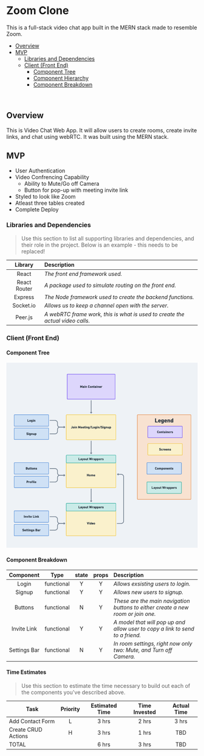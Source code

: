 # Zoom Clone
This is a full-stack video chat app built in the MERN stack made to resemble Zoom.

- [Overview](#overview)
- [MVP](#mvp)
  - [Libraries and Dependencies](#libraries-and-dependencies)
  - [Client (Front End)](#client-front-end)
    - [Component Tree](#component-tree)
    - [Component Hierarchy](#component-hierarchy)
    - [Component Breakdown](#component-breakdown)

<br>

## Overview

This is Video Chat Web App. It will allow users to create rooms, create invite links, and chat using webRTC. It was built using the MERN stack.


## MVP

* User Authentication
* Video Confrencing Capability
  * Ability to Mute/Go off Camera
  * Button for pop-up with meeting invite link
* Styled to look like Zoom
* Atleast three tables created
* Complete Deploy

### Libraries and Dependencies

> Use this section to list all supporting libraries and dependencies, and their role in the project. Below is an example - this needs to be replaced!

|     Library      | Description                                |
| :--------------: | :----------------------------------------- |
|      React       | _The front end framework used._ |
|   React Router   | _A package used to simulate routing on the front end._ |
|     Express      | _The Node framework used to create the backend functions._ |
|     Socket.io      | _Allows us to keep a channel open with the server._ |
|     Peer.js      | _A webRTC frame work, this is what is used to create the actual video calls._ |


### Client (Front End)

#### Component Tree

![Component Tree](https://github.com/Henry-Cook/Full-Stack-Video-Chat/blob/main/Zoom%20Clone.png?raw=true)

#### Component Breakdown

|  Component   |    Type    | state | props | Description                                                      |
| :----------: | :--------: | :---: | :---: | :--------------------------------------------------------------- |
|    Login    | functional |   Y   |   Y   | _Allows exsisting users to login._               |
|  Signup  | functional |   Y   |   Y   | _Allows new users to signup._       |
|   Buttons    |   functional    |   N   |   Y   | _These are the main navigation buttons to either create a new room or join one._      |
| Invite Link | functional |   Y   |   Y   | _A model that will pop up and allow user to copy a link to send to a friend._                 |
|    Settings Bar    | functional |   N   |   Y   | _In room settings, right now only two: Mute, and Turn off Camera._ |

#### Time Estimates

> Use this section to estimate the time necessary to build out each of the components you've described above.

| Task                | Priority | Estimated Time | Time Invested | Actual Time |
| ------------------- | :------: | :------------: | :-----------: | :---------: |
| Add Contact Form    |    L     |     3 hrs      |     2 hrs     |    3 hrs    |
| Create CRUD Actions |    H     |     3 hrs      |     1 hrs     |     TBD     |
| TOTAL               |          |     6 hrs      |     3 hrs     |     TBD     |


